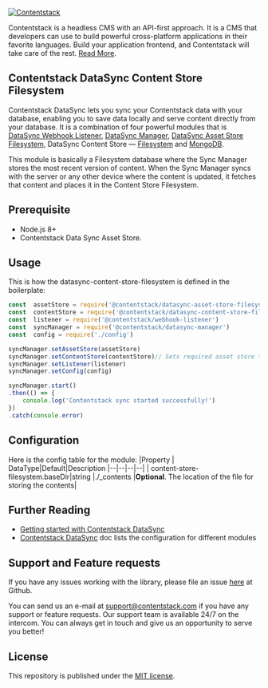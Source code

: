 
[![Contentstack](https://www.contentstack.com/docs/static/images/contentstack.png)](https://www.contentstack.com/)

Contentstack is a headless CMS with an API-first approach. It is a CMS that developers can use to build powerful cross-platform applications in their favorite languages. Build your application frontend, and Contentstack will take care of the rest. [Read More](https://www.contentstack.com/).

## Contentstack DataSync Content Store Filesystem

  Contentstack DataSync lets you sync your Contentstack data with your database, enabling you to save data locally and serve content directly from your database. It is a combination of four powerful modules that is [DataSync Webhook Listener](https://github.com/contentstack/webhook-listener), [DataSync Manager](https://github.com/contentstack/datasync-manager), [DataSync Asset Store Filesystem](https://github.com/contentstack/datasync-asset-store-filesystem), DataSync Content Store — [Filesystem](https://github.com/contentstack/datasync-content-store-filesystem) and [MongoDB](https://github.com/contentstack/datasync-content-store-mongodb).

This module is basically a Filesystem database where the Sync Manager stores the most recent version of content. When the Sync Manager syncs with the server or any other device where the content is updated, it fetches that content and places it in the Content Store Filesystem.

## Prerequisite
 - Node.js 8+  
 - Contentstack Data Sync Asset Store.

## Usage
This is how the datasync-content-store-filesystem is defined in the boilerplate:
```js
const  assetStore = require('@contentstack/datasync-asset-store-filesystem')
const  contentStore = require('@contentstack/datasync-content-store-filesystem')// <<--
const  listener = require('@contentstack/webhook-listener')
const  syncManager = require('@contentstack/datasync-manager')
const  config = require('./config')

syncManager.setAssetStore(assetStore) 
syncManager.setContentStore(contentStore)// Sets required asset store to sync manager.
syncManager.setListener(listener)
syncManager.setConfig(config)

syncManager.start()
.then(() => {
	console.log('Contentstack sync started successfully!')
})
.catch(console.error)

```

## Configuration

Here is the config table for the module:
|Property | DataType|Default|Description
|--|--|--|--|
| content-store-filesystem.baseDir|string |./_contents |**Optional**. The location of the file for storing the contents|

## Further Reading

-  [Getting started with Contentstack DataSync](https://www.contentstack.com/docs/guide/synchronization/contentstack-datasync)
-  [Contentstack DataSync](https://www.contentstack.com/docs/guide/synchronization/contentstack-datasync/configuration-files-for-contentstack-datasync) doc lists the configuration for different modules

## Support and Feature requests

If you have any issues working with the library, please file an issue [here](https://github.com/contentstack/datasync-content-store-filesystem/issues) at Github.

You can send us an e-mail at [support@contentstack.com](mailto:support@contentstack.com) if you have any support or feature requests. Our support team is available 24/7 on the intercom. You can always get in touch and give us an opportunity to serve you better!

## License

This repository is published under the [MIT license](LICENSE).